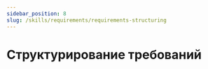 ```yaml
---
sidebar_position: 8
slug: /skills/requirements/requirements-structuring
---
```


# Структурирование требований
